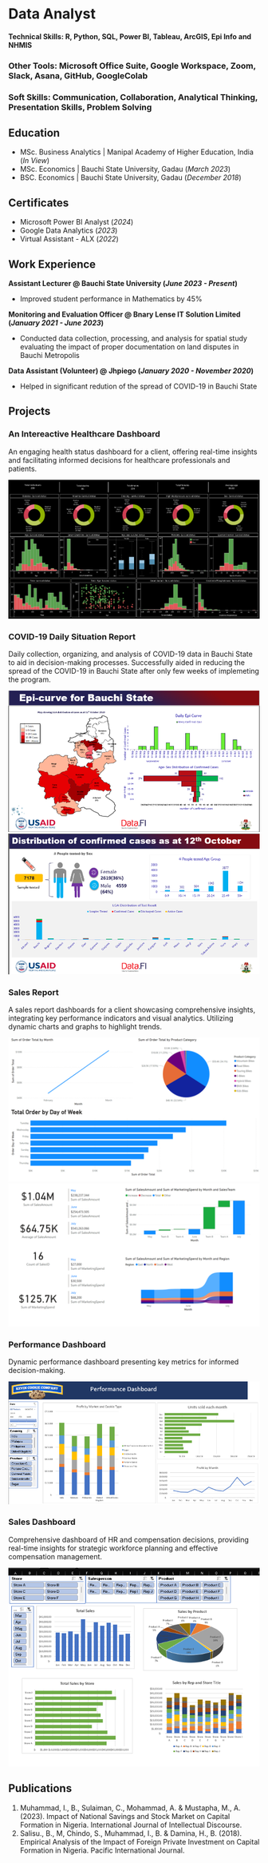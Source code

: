 # Data Analyst

#### Technical Skills: R, Python, SQL, Power BI, Tableau, ArcGIS, Epi Info and NHMIS
### Other Tools: Microsoft Office Suite, Google Workspace, Zoom, Slack, Asana, GitHub, GoogleColab
### Soft Skills: Communication, Collaboration, Analytical Thinking, Presentation Skills, Problem Solving


## Education								       		
- MSc. Business Analytics	  | Manipal Academy of Higher Education, India (_In View_)
- MSc. Economics	  | Bauchi State University, Gadau (_March  2023_)	 			        		
- BSC. Economics   | Bauchi State University, Gadau (_December 2018_)

## Certificates			
- Microsoft Power BI Analyst (_2024_)
- Google Data Analytics (_2023_)	 			        		
- Virtual Assistant - ALX (_2022_)

## Work Experience
**Assistant Lecturer @ Bauchi State University (_June 2023 - Present_)**
- Improved student performance in Mathematics by 45% 


**Monitoring and Evaluation Officer @ Bnary Lense IT Solution Limited (_January 2021 - June 2023_)**
- Conducted data collection, processing, and analysis for spatial study evaluating the impact of proper documentation on land disputes in Bauchi Metropolis

**Data Assistant (Volunteer) @ Jhpiego (_January 2020 - November 2020_)**
- Helped in significant redution of  the spread of COVID-19 in Bauchi State

## Projects
### An Intereactive Healthcare Dashboard
An engaging health status dashboard for a client, offering real-time insights and facilitating informed decisions for healthcare professionals and patients.

![Heart Failure Dashboard](/img/Dashboard.png)

### COVID-19 Daily Situation Report
Daily collection, organizing, and analysis of COVID-19 data in Bauchi State to aid in decision-making processes.
Successfully aided in reducing the spread of the COVID-19 in Bauchi State after only few weeks of implemeting the program.

![COVID -19 Data Analysis](/img/project11.png)
![COVID -19 Data Analysis](/img/project12.png)

### Sales Report 
A sales report dashboards for a client showcasing comprehensive insights, integrating key performance indicators and visual analytics. Utilizing dynamic charts and graphs to highlight trends.

![Sales Report](/img/salesreport.png)
![Sales Report](/img/saleskpi.png)

### Performance Dashboard
Dynamic performance dashboard presenting key metrics for informed decision-making.

![Performance Dashboard](/img/performance.png)

### Sales Dashboard
Comprehensive dashboard of HR and compensation decisions, providing real-time insights for strategic workforce planning and effective compensation management.

![Sales Dashboard](/img/sales.png)





## Publications
1. Muhammad, I., B., Sulaiman, C., Mohammad, A. & Mustapha, M., A. (2023). Impact of National Savings and Stock Market on Capital Formation in Nigeria. International Journal of Intellectual Discourse.
2. Salisu., B., M, Chindo, S., Muhammad, I., B. & Damina, H., B. (2018). Empirical Analysis of the Impact of Foreign Private Investment on Capital Formation in Nigeria. Pacific International Journal.


